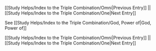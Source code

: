 [[Study Helps/Index to the Triple Combination/Omni|Previous Entry]]  ||  [[Study Helps/Index to the Triple Combination/One|Next Entry]]

 See [[Study Helps/Index to the Triple Combination/God, Power of|God, Power of]]

[[Study Helps/Index to the Triple Combination/Omni|Previous Entry]]  ||  [[Study Helps/Index to the Triple Combination/One|Next Entry]]